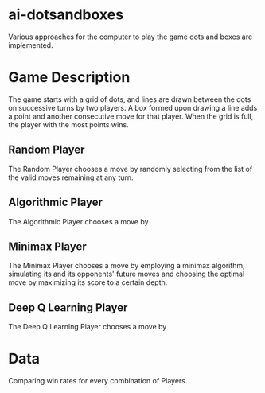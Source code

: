 # ai-dotsandboxes

Various approaches for the computer to play the game dots and boxes are implemented. 

# Game Description

The game starts with a grid of dots, and lines are drawn between the dots on successive turns by two players. 
A box formed upon drawing a line adds a point and another consecutive move for that player. 
When the grid is full, the player with the most points wins. 

## Random Player

The Random Player chooses a move by randomly selecting from the list of the valid moves remaining at any turn. 

## Algorithmic Player

The Algorithmic Player chooses a move by 

## Minimax Player

The Minimax Player chooses a move by employing a minimax algorithm, simulating its and its opponents'
future moves and choosing the optimal move by maximizing its score to a certain depth.

## Deep Q Learning Player

The Deep Q Learning Player chooses a move by 

# Data

Comparing win rates for every combination of Players.
